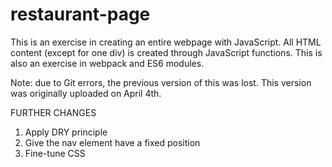 # restaurant-page

This is an exercise in creating an entire webpage with JavaScript. All HTML content (except for one div) is created through JavaScript functions. This is also an exercise in webpack and ES6 modules.

Note: due to Git errors, the previous version of this was lost. This version was originally uploaded on April 4th.

FURTHER CHANGES
1. Apply DRY principle
2. Give the nav element have a fixed position
3. Fine-tune CSS
